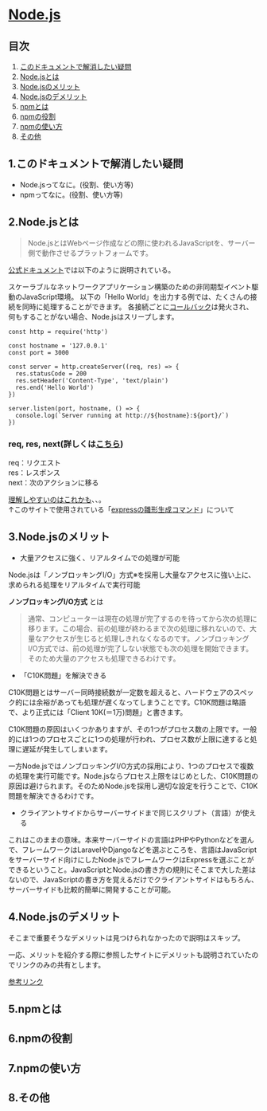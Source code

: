 # [Node.js](https://nodejs.org/ja/)

## 目次
1. [このドキュメントで解消したい疑問](#1このドキュメントで解消したい疑問)
2. [Node.jsとは](#2nodejsとは)
3. [Node.jsのメリット](#3nodejsのメリット)
4. [Node.jsのデメリット](#4nodejsのデメリット)
5. [npmとは](#5npmとは)
6. [npmの役割](#6npmの役割)
7. [npmの使い方](#7npmの使い方)
8. [その他](#8その他)

## 1.このドキュメントで解消したい疑問
* Node.jsってなに。(役割、使い方等)
* npmってなに。(役割、使い方等)

## 2.Node.jsとは
> Node.jsとはWebページ作成などの際に使われるJavaScriptを、サーバー側で動作させるプラットフォームです。

[公式ドキュメント](https://nodejs.org/ja/about/)では以下のように説明されている。

スケーラブルなネットワークアプリケーション構築のための非同期型イベント駆動のJavaScript環境。
以下の「Hello World」を出力する例では、たくさんの接続を同時に処理することができます。
各接続ごとに[コールバック](https://developer.mozilla.org/ja/docs/Glossary/Callback_function)は発火され、何もすることがない場合、Node.jsはスリープします。

```
const http = require('http')

const hostname = '127.0.0.1'
const port = 3000

const server = http.createServer((req, res) => {
  res.statusCode = 200
  res.setHeader('Content-Type', 'text/plain')
  res.end('Hello World')
})

server.listen(port, hostname, () => {
  console.log(`Server running at http://${hostname}:${port}/`)
})
```

### req, res, next(詳しくは[こちら](https://expressjs.com/ja/guide/using-middleware.html))

req：リクエスト  
res：レスポンス  
next：次のアクションに移る

[理解しやすいのはこれかも](https://qiita.com/syumiwohossu/items/f9ee317f31adc3ad387b)、、。  
↑このサイトで使用されている「[expressの雛形生成コマンド](https://qiita.com/t_skri/items/48948c0c2bfd535cf7d2)」について


## 3.Node.jsのメリット

* 大量アクセスに強く、リアルタイムでの処理が可能

Node.jsは「ノンブロッキングI/O」方式※を採用し大量なアクセスに強い上に、求められる処理をリアルタイムで実行可能
  
__ノンブロッキングI/O方式__ とは

> 通常、コンピューターは現在の処理が完了するのを待ってから次の処理に移ります。この場合、前の処理が終わるまで次の処理に移れないので、大量なアクセスが生じると処理しきれなくなるのです。ノンブロッキングI/O方式では、前の処理が完了しない状態でも次の処理を開始できます。そのため大量のアクセスも処理できるわけです。

* 「C10K問題」を解決できる

C10K問題とはサーバー同時接続数が一定数を超えると、ハードウェアのスペック的には余裕があっても処理が遅くなってしまうことです。C10K問題は略語で、より正式には「Client 10K(＝1万)問題」と書きます。

C10K問題の原因はいくつかありますが、その1つがプロセス数の上限です。一般的には1つのプロセスごとに1つの処理が行われ、プロセス数が上限に達すると処理に遅延が発生してしまいます。

一方Node.jsではノンブロッキングI/O方式の採用により、1つのプロセスで複数の処理を実行可能です。Node.jsならプロセス上限をはじめとした、C10K問題の原因は避けられます。そのためNode.jsを採用し適切な設定を行うことで、C10K問題を解決できるわけです。


* クライアントサイドからサーバーサイドまで同じスクリプト（言語）が使える

これはこのままの意味。本来サーバーサイドの言語はPHPやPythonなどを選んで、フレームワークはLaravelやDjangoなどを選ぶところを、言語はJavaScriptをサーバーサイド向けにしたNode.jsでフレームワークはExpressを選ぶことができるということ。JavaScriptとNode.jsの書き方の規則にそこまで大した差はないので、JavaScriptの書き方を覚えるだけでクライアントサイドはもちろん、サーバーサイドも比較的簡単に開発することが可能。

## 4.Node.jsのデメリット

そこまで重要そうなデメリットは見つけられなかったので説明はスキップ。

一応、メリットを紹介する際に参照したサイトにデメリットも説明されていたのでリンクのみの共有とします。

[参考リンク](https://www.kagoya.jp/howto/it-glossary/develop/nodejs/)

## 5.npmとは


## 6.npmの役割


## 7.npmの使い方


## 8.その他

